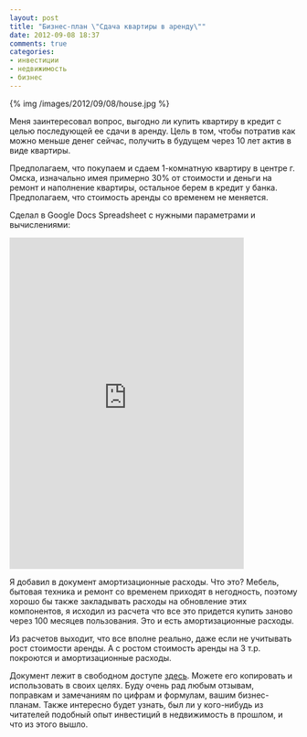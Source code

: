 ```yaml
---
layout: post
title: "Бизнес-план \"Сдача квартиры в аренду\""
date: 2012-09-08 18:37
comments: true
categories: 
- инвестиции
- недвижимость
- бизнес
---
```


{% img /images/2012/09/08/house.jpg %}

Меня заинтересовал вопрос, выгодно ли купить квартиру в кредит с целью последующей ее сдачи в аренду. Цель в том, чтобы потратив как можно меньше денег сейчас, получить в будущем через 10 лет актив в виде квартиры.

Предполагаем, что покупаем и сдаем 1-комнатную квартиру в центре г. Омска, изначально имея примерно 30% от стоимости и деньги на ремонт и наполнение квартиры, остальное берем в кредит у банка. Предполагаем, что стоимость аренды со временем не меняется.

Сделал в Google Docs Spreadsheet с нужными параметрами и вычислениями:
<iframe width='410' height='580' frameborder='0' src='https://docs.google.com/spreadsheet/pub?key=0Ao3qRR96-PXRdEFTY1Yxc1c5eEpmUmtZQzN4bEVOaXc&single=true&gid=0&range=A1%3AB29&output=html'></iframe>

Я добавил в документ амортизационные расходы. Что это? Мебель, бытовая техника и ремонт со временем приходят в негодность, поэтому хорошо бы также закладывать расходы на обновление этих компонентов, я исходил из расчета что все это придется купить заново через 100 месяцев пользования. Это и есть амортизационные расходы.

Из расчетов выходит, что все вполне реально, даже если не учитывать рост стоимости аренды. А с ростом стоимость аренды на 3 т.р. покроются и амортизационные расходы.

Документ лежит в свободном доступе [здесь](https://docs.google.com/spreadsheet/ccc?key=0Ao3qRR96-PXRdEFTY1Yxc1c5eEpmUmtZQzN4bEVOaXc). Можете его копировать и использовать в своих целях. Буду очень рад любым отзывам, поправкам и замечаниям по цифрам и формулам, вашим бизнес-планам. Также интересно будет узнать, был ли у кого-нибудь из читателей подобный опыт инвестиций в недвижимость в прошлом, и что из этого вышло.